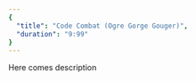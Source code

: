 ```yaml
---
{
  "title": "Code Combat (Ogre Gorge Gouger)",
  "duration": "9:99"
}
---
```


Here comes description
